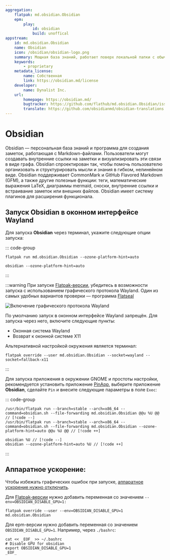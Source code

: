 ```yaml
---
aggregation:
    flatpak: md.obsidian.Obsidian
    epm:
        play:
            id: obsidian
            build: unoffical
appstream:
    id: md.obsidian.Obsidian
    name: Obsidian
    icon: /obsidian/obsidian-logo.png
    summary: Мощная база знаний, работает поверх локальной папки с обычными текстовыми файлами Markdown.
    keywords:
        - proprietary
    metadata_license:
        name: Собственная
        link: https://obsidian.md/license
    developer:
        name: Dynalist Inc.
    url:
        homepage: https://obsidian.md/
        bugtracker: https://github.com/flathub/md.obsidian.Obsidian/issues
        translate: https://github.com/obsidianmd/obsidian-translations
---
```


# Obsidian

Obsidian — персональная база знаний и программа для создания заметок, работающая с Markdown-файлами. Пользователи могут создавать внутренние ссылки на заметки и визуализировать эти связи в виде графа. Obsidian спроектирован так, чтобы помочь пользователю организовать и структурировать мысли и знания в гибком, нелинейном виде. Obsidian поддерживает CommonMark и GitHub Flavored Markdown (GFM), а также другие полезные функции: теги, математические выражения LaTeX, диаграммы mermaid, сноски, внутренние ссылки и встраивание заметок или внешних файлов. Obsidian имеет систему плагинов для расширения функционала.

<!--@include: @apps/_parts/install/content-flatpak.md-->
<!--@include: @apps/_parts/install/content-epm-play.md-->

## Запуск Obsidian в оконном интерфейсе Wayland

Для запуска **Obsidian** через терминал, укажите следующие опции запуска:

::: code-group

```shell[flatpak]
flatpak run md.obsidian.Obsidian --ozone-platform-hint=auto
```

```shell[epm play]
obsidian --ozone-platform-hint=auto
```

:::

:::warning
При запуске [Flatpak-версии](/flatpak), убедитесь в возможности запуска с использованием графического протокола Wayland. Один из самых удобных вариантов проверки — программа [Flatseal](/flatseal)

![Включение графического протокола Wayland](/obsidian/obsidian-1.png)

По умолчанию запуск в оконном интерфейсе Wayland запрещён. Для запуска через него, включите следующие пункты:

-   Оконная система Wayland
-   Возврат к оконной системе X11

Альтернативной настройкой окружения является терминал:

```shell
flatpak override --user md.obsidian.Obsidian --socket=wayland --socket=fallback-x11
```

:::

Для запуска приложения в окружении GNOME и простоты настройки, рекомендуется установить приложение [PinApp](/pin-app), выберите приложение **Obsidian**, сделайте `Pin` и внесите следующие параметры в поле `Exec`:

::: code-group

```shell[flatpak]
/usr/bin/flatpak run --branch=stable --arch=x86_64 --command=obsidian.sh --file-forwarding md.obsidian.Obsidian @@u %U @@ // [!code --]
/usr/bin/flatpak run --branch=stable --arch=x86_64 --command=obsidian.sh --file-forwarding md.obsidian.Obsidian --ozone-platform-hint=auto @@u %U @@ // [!code ++]
```

```shell[epm play]
obsidian %U // [!code --]
obsidian --ozone-platform-hint=auto %U // [!code ++]
```

:::

## Аппаратное ускорение:

Чтобы избежать графических ошибок при запуске, [аппаратное ускорение нужно отключить](https://github.com/flathub/md.obsidian.Obsidian?tab=readme-ov-file#gpu-acceleration).

Для [Flatpak-версии](/flatpak) нужно добавить переменная со значением `--env=OBSIDIAN_DISABLE_GPU=1:`

```shell
flatpak override --user --env=OBSIDIAN_DISABLE_GPU=1 md.obsidian.Obsidian
```

Для epm-версии нужно добавить переменная со значением `OBSIDIAN_DISABLE_GPU=1`. Например, через `./bashrc`:

```shell
cat << _EOF_ >> ~/.bashrc
# Disable GPU for obsidian
export OBSIDIAN_DISABLE_GPU=1
_EOF_
```
